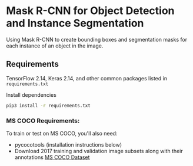 # Mask R-CNN for Object Detection and Instance Segmentation
Using Mask R-CNN to create bounding boxes and segmentation masks for each instance of an object in the image.


## Requirements
TensorFlow 2.14, Keras 2.14, and other common packages listed in `requirements.txt`

Install dependencies
   ```bash
   pip3 install -r requirements.txt
   ```
### MS COCO Requirements:
To train or test on MS COCO, you'll also need:
* pycocotools (installation instructions below)
* Download 2017 training and validation image subsets along with their annotations [MS COCO Dataset](http://cocodataset.org/#home)

